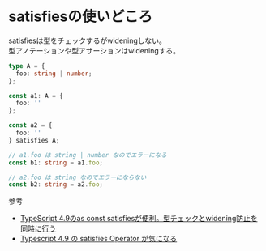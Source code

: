 # satisfiesの使いどころ

satisfiesは型をチェックするがwideningしない。  
型アノテーションや型アサーションはwideningする。

```ts
type A = {
  foo: string | number;
};

const a1: A = {
  foo: ''
};

const a2 = {
  foo: ''
} satisfies A;

// a1.foo は string | number なのでエラーになる
const b1: string = a1.foo;

// a2.foo は string なのでエラーにならない
const b2: string = a2.foo;
```

参考

- [TypeScript 4.9のas const satisfiesが便利。型チェックとwidening防止を同時に行う](https://zenn.dev/moneyforward/articles/typescript-as-const-satisfies)
- [Typescript 4.9 の satisfies Operator が気になる](https://zenn.dev/luvmini511/articles/55ad71c1ae99ba)
